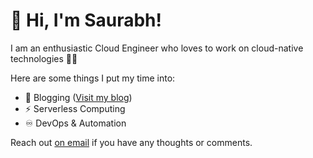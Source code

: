 # 👋 Hi, I'm Saurabh!

<!--
**srs2210/srs2210** is a ✨ _special_ ✨ repository because its `README.md` (this file) appears on your GitHub profile.

Here are some ideas to get you started:

- 🔭 I’m currently working on ...
- 🌱 I’m currently learning ...
- 👯 I’m looking to collaborate on ...
- 🤔 I’m looking for help with ...
- 💬 Ask me about ...
- 📫 How to reach me: ...
- 😄 Pronouns: ...
- ⚡ Fun fact: ...
-->

I am an enthusiastic Cloud Engineer who loves to work on cloud-native technologies 👨‍💻

Here are some things I put my time into:
- 📝 Blogging ([Visit my blog](http://saurabhs.me))
- ⚡️ Serverless Computing
- ♾️ DevOps & Automation

Reach out [on email](mailto:shivgundesaurabh@gmail.com) if you have any thoughts or comments.
